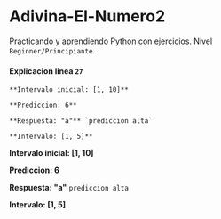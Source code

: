 # Adivina-El-Numero2

Practicando y aprendiendo Python con ejercicios.
Nivel `Beginner/Principiante`.



#### Explicacion linea `27`
~~~
**Intervalo inicial: [1, 10]**

**Prediccion: 6**

**Respuesta: "a"** `prediccion alta`

**Intervalo: [1, 5]**
~~~

**Intervalo inicial: [1, 10]**

**Prediccion: 6**

**Respuesta: "a"** `prediccion alta`

**Intervalo: [1, 5]**

